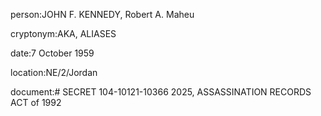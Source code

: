 person:JOHN F. KENNEDY, Robert A. Maheu

cryptonym:AKA, ALIASES

date:7 October 1959

location:NE/2/Jordan

document:# SECRET 104-10121-10366 2025, ASSASSINATION RECORDS ACT of 1992

